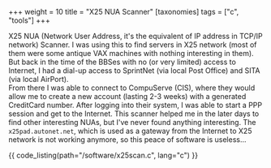 +++
weight = 10
title = "X25 NUA Scanner"
[taxonomies]
tags = ["c", "tools"]
+++

X25 NUA (Network User Address, it's the equivalent of IP address in TCP/IP network) Scanner. I was using this to find servers in X25 network (most of them were some antique VAX machines with nothing interesting in them).  
But back in the time of the BBSes with no (or very limited) access to Internet, I had a dial-up access to SprintNet (via local Post Office) and SITA (via local AirPort).  
From there I was able to connect to CompuServe (CIS), where they would allow me to create a new account (lasting 2-3 weeks) with a generated CreditCard number. After logging into their system, I was able to start a PPP session and get to the Internet. This scanner helped me in the later days to find other interesting NUAs, but I've never found anything interesting.
The `x25pad.autonet.net`, which is used as a gateway from the Internet to X25 network is not working anymore, so this peace of software is useless... 

{{ code_listing(path="/software/x25scan.c", lang="c") }}
